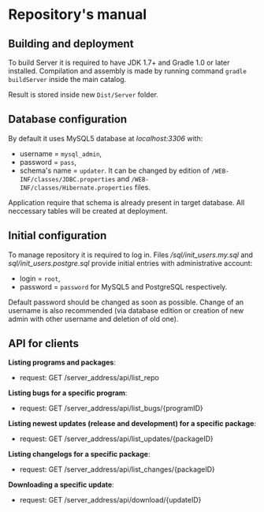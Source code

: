 Repository's manual
===========

Building and deployment
-----------

To build Server it is required to have JDK 1.7+ and Gradle 1.0 or later
installed. Compilation and assembly is made by running command
`gradle buildServer` inside the main catalog.

Result is stored inside new `Dist/Server` folder. 

Database configuration
-----------
 
By default it uses MySQL5 database at *localhost:3306* with:
 * username = `mysql_admin`,
 * password = `pass`,
 * schema's name = `updater`.
It can be changed by edition of `/WEB-INF/classes/JDBC.properties`
and `/WEB-INF/classes/Hibernate.properties` files.
	
Application require that schema is already present in target database. All
neccessary tables will be created at deployment.

Initial configuration
-----------

To manage repository it is required to log in. Files */sql/init_users.my.sql*
and *sql/init_users.postgre.sql* provide initial entries with administrative
account:
 * login = `root`,
 * password = `password`
for MySQL5 and PostgreSQL respectively.
	
Default password should be changed as soon as possible. Change of an username
is also recommended (via database edition or creation of new admin with other
username and deletion of old one).

API for clients
-----------

**Listing programs and packages**:
 * request: GET /server_address/api/list_repo

**Listing bugs for a specific program**:
 * request: GET /server_address/api/list_bugs/{programID}

**Listing newest updates (release and development) for a specific package**:
 * request: GET /server_address/api/list_updates/{packageID}

**Listing changelogs for a specific package**:
 * request: GET /server_address/api/list_changes/{packageID}

**Downloading a specific update**:
 * request: GET /server_address/api/download/{updateID}
